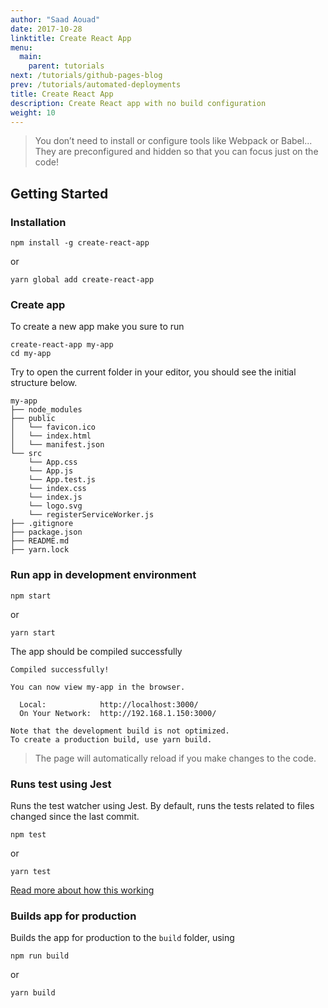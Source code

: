```yaml
---
author: "Saad Aouad"
date: 2017-10-28
linktitle: Create React App
menu:
  main:
    parent: tutorials
next: /tutorials/github-pages-blog
prev: /tutorials/automated-deployments
title: Create React App
description: Create React app with no build configuration 
weight: 10
---
```



> You don’t need to install or configure tools like Webpack or Babel...
They are preconfigured and hidden so that you can focus just on the code!

## **Getting Started**

### **Installation**

```
npm install -g create-react-app
```
or 
```
yarn global add create-react-app
```

### **Create app**
To create a new app make you sure to run

```
create-react-app my-app
cd my-app
```

Try to open the current folder in your editor, you should see the initial structure below.

```
my-app
├── node_modules
├── public
│   └── favicon.ico
│   └── index.html
│   └── manifest.json
└── src
    └── App.css
    └── App.js
    └── App.test.js
    └── index.css
    └── index.js
    └── logo.svg
    └── registerServiceWorker.js
├── .gitignore
├── package.json
├── README.md
├── yarn.lock

```

### **Run app in development environment**

```
npm start
```
or 
```
yarn start
```
The app should be compiled successfully

```
Compiled successfully!

You can now view my-app in the browser.

  Local:            http://localhost:3000/
  On Your Network:  http://192.168.1.150:3000/

Note that the development build is not optimized.
To create a production build, use yarn build.
```
>The page will automatically reload if you make changes to the code.

### **Runs test using Jest**
Runs the test watcher using Jest.
By default, runs the tests related to files changed since the last commit.

```
npm test
```
or
```
yarn test
```

[Read more about how this working](https://github.com/facebook/create-react-app/blob/master/packages/react-scripts/template/README.md#running-tests)

### **Builds app for production**
Builds the app for production to the `build` folder, using

```
npm run build
```
or 
```
yarn build
```